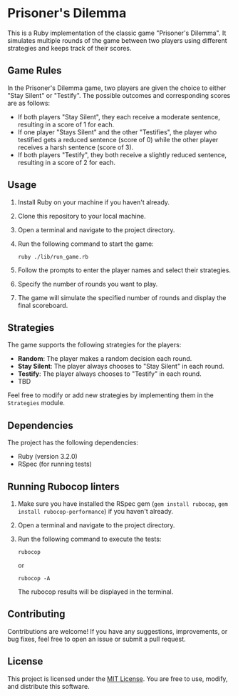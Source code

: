 # Prisoner's Dilemma

This is a Ruby implementation of the classic game "Prisoner's Dilemma". It simulates multiple rounds of the game between two players using different strategies and keeps track of their scores.

## Game Rules

In the Prisoner's Dilemma game, two players are given the choice to either "Stay Silent" or "Testify". The possible outcomes and corresponding scores are as follows:

- If both players "Stay Silent", they each receive a moderate sentence, resulting in a score of 1 for each.
- If one player "Stays Silent" and the other "Testifies", the player who testified gets a reduced sentence (score of 0) while the other player receives a harsh sentence (score of 3).
- If both players "Testify", they both receive a slightly reduced sentence, resulting in a score of 2 for each.

## Usage

1. Install Ruby on your machine if you haven't already.
2. Clone this repository to your local machine.
3. Open a terminal and navigate to the project directory.
4. Run the following command to start the game:

   ```shell
   ruby ./lib/run_game.rb
   ```

5. Follow the prompts to enter the player names and select their strategies.
6. Specify the number of rounds you want to play.
7. The game will simulate the specified number of rounds and display the final scoreboard.

## Strategies

The game supports the following strategies for the players:

- **Random**: The player makes a random decision each round.
- **Stay Silent**: The player always chooses to "Stay Silent" in each round.
- **Testify**: The player always chooses to "Testify" in each round.
- TBD

Feel free to modify or add new strategies by implementing them in the `Strategies` module.

## Dependencies

The project has the following dependencies:

- Ruby (version 3.2.0)
- RSpec (for running tests)


## Running Rubocop linters

1. Make sure you have installed the RSpec gem (`gem install rubocop`, `gem install rubocop-performance`) if you haven't already.
2. Open a terminal and navigate to the project directory.
3. Run the following command to execute the tests:

   ```shell
   rubocop
   ```
   or
    ```shell
   rubocop -A 
   ```
    
   The rubocop results will be displayed in the terminal.

## Contributing

Contributions are welcome! If you have any suggestions, improvements, or bug fixes, feel free to open an issue or submit a pull request.

## License

This project is licensed under the [MIT License](LICENSE). You are free to use, modify, and distribute this software.
